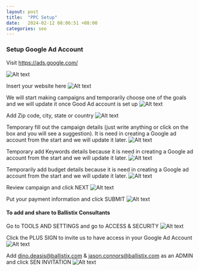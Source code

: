 ```yaml
---
layout: post
title:  "PPC Setup"
date:   2024-02-12 08:06:51 +08:00
categories: seo
---
```


### Setup Google Ad Account

Visit https://ads.google.com/ 

![Alt text](https://s3.us-east-1.amazonaws.com/static2.ballistixmail.com/ballistix/github/2024-02-12-ppc-setup/01.png "Setup Google Ad Account ")


Insert your website here
 ![Alt text](https://s3.us-east-1.amazonaws.com/static2.ballistixmail.com/ballistix/github/2024-02-12-ppc-setup/02.png "Insert your website here")

We will start making campaigns and temporarily choose one of the goals and we will update it once Good Ad account is set up
  ![Alt text](https://s3.us-east-1.amazonaws.com/static2.ballistixmail.com/ballistix/github/2024-02-12-ppc-setup/03.png "Insert your website here")

Add Zip code, city, state or country
  ![Alt text](https://s3.us-east-1.amazonaws.com/static2.ballistixmail.com/ballistix/github/2024-02-12-ppc-setup/04.png "Insert your website here")

Temporary fill out the campaign details (just write anything or click on the box and you will see a suggestion).
It is need in creating a Google ad account from the start and we will update it later.
 ![Alt text](https://s3.us-east-1.amazonaws.com/static2.ballistixmail.com/ballistix/github/2024-02-12-ppc-setup/05.png "Insert your website here")

Temporary add Keywords details because it is need in creating a Google ad account from the start and we will update it later.
![Alt text](https://s3.us-east-1.amazonaws.com/static2.ballistixmail.com/ballistix/github/2024-02-12-ppc-setup/06.png "Insert your website here")

Temporarily add budget details because it is need in creating a Google ad account from the start and we will update it later.
![Alt text](https://s3.us-east-1.amazonaws.com/static2.ballistixmail.com/ballistix/github/2024-02-12-ppc-setup/07.png "Insert your website here")

Review campaign and click NEXT
![Alt text](https://s3.us-east-1.amazonaws.com/static2.ballistixmail.com/ballistix/github/2024-02-12-ppc-setup/08.png "Insert your website here")

Put your payment information and click SUBMIT
![Alt text](https://s3.us-east-1.amazonaws.com/static2.ballistixmail.com/ballistix/github/2024-02-12-ppc-setup/09.png "Insert your website here")

#### To add and share to Ballistix Consultants
Go to TOOLS AND SETTINGS and go to ACCESS & SECURITY
![Alt text](https://s3.us-east-1.amazonaws.com/static2.ballistixmail.com/ballistix/github/2024-02-12-ppc-setup/10.png "Insert your website here")

Click the PLUS SIGN to invite us to have access in your Google Ad Account
![Alt text](https://s3.us-east-1.amazonaws.com/static2.ballistixmail.com/ballistix/github/2024-02-12-ppc-setup/11.png "Insert your website here")

Add dino.deasis@ballistix.com & jason.connors@ballistix.com as an ADMIN and click SEN INVITATION
![Alt text](https://s3.us-east-1.amazonaws.com/static2.ballistixmail.com/ballistix/github/2024-02-12-ppc-setup/12.png "Insert your website here")

